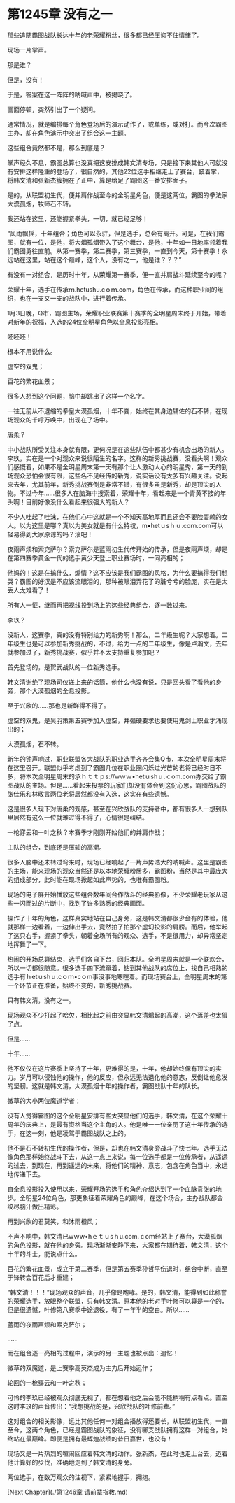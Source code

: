 # 第1245章 没有之一

那些追随霸图战队长达十年的老荣耀粉丝，很多都已经压抑不住情绪了。

现场一片掌声。

那是谁？

但是，没有！

于是，答案在这一阵阵的呐喊声中，被揭晓了。

画面停顿，突然引出了一个疑问。

通常情况，就是编排每个角色登场后的演示动作了，或单练，或对打。而今次霸图主办，却在角色演示中突出了组合这一主题。

这些组合竟然都不是，那么到底是？

掌声经久不息，霸图总算也没真把这安排成韩文清专场，只是接下来其他人可就没有安排这样隆重的登场了，很自然的，其他22位选手相继走上了赛台，鼓着掌，将韩文清和张新杰簇拥在了正中，算是给足了霸图这一番安排面子。

是的，从联盟初生代，便并肩作战至今的全明星角色，便是这两位，霸图的拳法家大漠孤烟，牧师石不转。

我还站在这里，还能握紧拳头，一切，就已经足够！

“风雨飘摇，十年组合；角色可以永驻，但是选手，总会有离开。可是，在我们霸图，就有一位，是他，将大烟孤烟带入了这个舞台，是他，十年如一日地率领着我们霸图勇往直前。从第一赛季，第二赛季，第三赛季，一直到今天，第十赛季！永远站在这里，站在这个巅峰，这个人，没有之一，他是谁？？？”

有没有一对组合，是历时十年，从荣耀第一赛季，便一直并肩战斗延续至今的呢？

荣耀十年，选手在传承ｍ.hetushu.cｏｍ.com，角色在传承，而这种职业间的组织，也在一支又一支的战队中，进行着传承。

1月3日晚，Q市，霸图主场，荣耀职业联赛第十赛季的全明星周末终于开始，带着对新年的祝福，入选的24位全明星角色以全息投影亮相。

呸呸呸！

根本不用说什么。

虚空的双鬼；

百花的繁花血景；

很多人想到这个问题，脑中却跳出了这样一个名字。

一往无前从不退缩的拳皇大漠孤烟，十年不变，始终在其身边辅佐的石不转，在现场观众的千呼万唤中，出现在了场中。

唐柔？

中小战队所受关注本身就有限，更何况是在这些队伍中都甚少有机会出场的新人。李玖，实在是一个对观众来说很陌生的名字。这样的新秀挑战赛，没看头啊！观众们感慨着，如果不是全明星周末第一天有那个让人激动人心的明星秀，第一天的到场观众恐怕会很有限，这些名不见经传的新秀，说实话没有太多有兴趣关注。说起来去年，尤其前年，新秀挑战赛倒是非常不错，有很多虽是新秀，却是顶尖的人物。不过今年……很多人在脑海中搜索着，荣耀十年，看起来是一个青黄不接的年头啊！目前好像没什么看起来很强大的新人？

不少人吐起了吐沫，在他们心中这就是一个不知天高地厚而且还会不要脸耍赖的女人。以为这里是哪？真以为美女就是有什么特权，m•hetｕsｈｕ.coｍ.com可以轻易得到大家原谅的吗？滚吧！

夜雨声烦和索克萨尔？索克萨尔是蓝雨初生代传开始的传承，但是夜雨声烦，却是在第四赛季黄金一代的选手黄少天登上职业赛场时，一同亮相的；

他妈的！这是在搞什么，煽情？这不应该是我们霸图的风格，为什么要搞得我们想哭？霸图的好汉是不应该流眼泪的，那种被眼泪弄花了的脏兮兮的脸庞，实在是太丢人太难看了！

所有人一怔，继而再把视线投到场上的这些经典组合，逐一数过来。

李玖？

没新人，这赛季，真的没有特别给力的新秀啊！那么，二年级生呢？大家想着。二年级生也是可以参加新秀挑战的，不过，给力一点的二年级生，像是卢瀚文，去年就参加过了，新秀挑战赛，似乎并不太支持重复参加吧？

首先登场的，是贺武战队的一位新秀选手。

韩文清谢绝了现场司仪递上来的话筒，他什么也没有说，只是回头看了看他的身旁，那个大漠孤烟的全息投影。

至于兴欣的……那也是新鲜得不得了。

虚空的双鬼，是吴羽策第五赛季加入虚空，并强硬要求也要使用鬼剑士职业才涌现出的；

大漠孤烟，石不转。

新年的钟声响过，职业联盟各大战队的职业选手齐齐会集Q市，本次全明星周末将在这里召开。联盟似乎考虑到了霸图几位在职业圈闪烁过光芒的老将已经时日不多，将本次全明星周末的承ｈｔｔｐs://wｗｗ•hetｕshｕ.ｃom.coｍ办交给了霸图战队的主场。但是……看起来投票的玩家们却没有体会到这份心思，霸图战队的张佳乐和林敬言两位老将居然都没有入选，这实在有些遗憾。

这是很多人现下对唐柔的观感，甚至在兴欣战队的支持者中，都有很多人一想到队里居然有这么一位就难过得不得了，心情很是纠结。

一枪穿云和一叶之秋？本赛季才刚刚开始他们的并肩作战；

主队的组合，到底还是压轴的高潮。

很多人脑中还未转过弯来时，现场已经响起了一片声势浩大的呐喊声。这里是霸图的主场，能来现场的观众当然还是以本地荣耀粉居多，霸图粉，当然是其中最庞大的组成部分，此时能在现场掀起如此声势的，也唯有霸图粉。

现场的电子屏开始播放这些组合数年间合作战斗的经典影像，不少荣耀老玩家从这些一闪而过的片断中，找到了许多熟悉的经典画面。

操作了十年的角色，这样真实地站在自己身旁，这是韩文清都很少会有的体验，他就那样一边看着，一边伸出手去，竟然拍了拍那个虚幻投影的肩膀。而后，他举起了这只右手，握紧了拳头，朝着全场所有的观众、选手，不是很用力，却异常坚定地挥舞了一下。

热闹的开场总算结束，选手们各自下台，回归本队。全明星周末就是一个联欢会，所以一切都很随意。很多选手四下流窜着，钻到其他战队的席位上，找自己相熟的选手有ｈetｕshｕ.cｏｍ•cｏm事没事地寒暄着。而现场赛台上，全明星周末的第一个环节正在准备，始终不变的，新秀挑战赛。

只有韩文清，没有之一。

现场观众不少打起了哈欠，相比起之前由突显韩文清煽起的高潮，这个落差也太狠了点。

但是……

十年……

他不仅仅在这片赛季上坚持了十年，更难得的是，十年，他却始终保有顶尖的实力。岁月可以侵蚀他的操作，他的反应，但永远无法退化他的意志，反倒让他愈发的坚韧。这就是韩文清，大漠孤烟十年的操作者，霸图战队十年的队长。

微草的大小两位魔道学者；

没有人觉得霸图的这个全明星安排有些太突显他们的选手，韩文清，在这个荣耀十周年的庆典上，是最有资格当这个主角的人。他是唯一一位亲历了这十年传承的选手，在这一刻，他是凌驾于霸图战队之上的。

他不是石不转初生代的操作者，但是，却也在韩文清身旁战斗了快七年。选手无法像角色那样始终战斗下去，从这一点上来说，每一位选手都是一位传承者，从遥远的过去，到现在，再到遥远的未来，将他们的精神、意志，包含在角色当中，永远地传递下去。

自全息投影投入使用以来，荣耀开场的选手和角色介绍达到了一个血脉贲张的地步。全明星24位角色，那更象征着荣耀角色的巅峰，在这个场合，主办战队都会绞尽脑汁做出精彩。

再到兴欣的君莫笑，和沐雨橙风；

不声不响中，韩文清已wｗw•hｅｔｕsｈu.com.ｃoｍ经站上了赛台，大漠孤烟的角色投影，就在他的身旁。现场渐渐安静下来，大家都在期待着，韩文清，这个十年的斗士，能说点什么。

百花的繁花血景，成立于第二赛季，但是第五赛季孙哲平伤退时，组合中断，直至于锋转会百花后才重建；

“韩文清！！！”现场观众的声音，几乎像是咆哮。是的，韩文清，能得到如此称誉的荣耀选手，放眼整个联盟，只有韩文清。原本他的老对手叶修可以算是一个的，但是很遗憾，叶修第八赛季中途退役，有了一年半的空白。所以……

蓝雨的夜雨声烦和索克萨尔；

……

而在组合逐一亮相的过程中，演示的另一主题也被点出：追忆！

微草的双魔道，是上赛季高英杰成为主力后开始运作；

轮回的一枪穿云和一叶之秋；

可怜的李玖已经被观众彻底无视了，都在想着他之后会能不能稍稍有点看点。直至这时李玖的声音传出：“我想挑战的是，兴欣战队的叶修前辈。”

这对组合的相关影像，远比其他任何一对组合播放得还要长，从联盟初生代，一直至今，这两个角色，已经是霸图战队的象征，没有哪支战队拥有这样一对组合，始终站在最巅峰。即便是拥有最辉煌战绩的昔日嘉世，也没有！

现场又是一片热烈的喧闹回应着韩文清的动作。张新杰，在此时也走上台去，迈着他计算好的步伐，准确地走到了韩文清的身旁。

两位选手，在数万观众的注视下，紧紧地握手，拥抱。



[Next Chapter](./第1246章 请前辈指教.md)